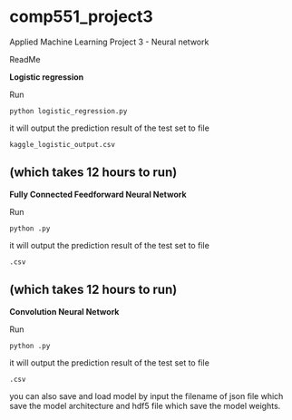 # comp551_project3
Applied Machine Learning Project 3 - Neural network

ReadMe

**Logistic regression**

Run  
```
python logistic_regression.py
```  
it will output the prediction result of the test set to file 
```
kaggle_logistic_output.csv
```
(which takes 12 hours to run)
--- 

**Fully Connected Feedforward Neural Network**

Run  
```
python .py
```  
it will output the prediction result of the test set to file 
```
.csv
```

(which takes 12 hours to run)
---

**Convolution Neural Network**

Run  
```
python .py
```  
it will output the prediction result of the test set to file 
```
.csv
```
you can also save and load model by input the filename of json file which save the model architecture and hdf5 file which save the model weights.
